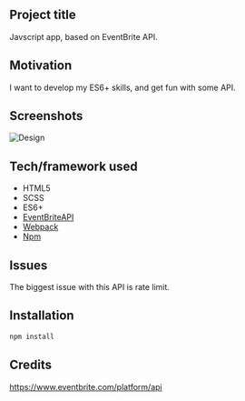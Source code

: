 ## Project title

Javscript app, based on EventBrite API.

## Motivation

I want to develop my ES6+ skills, and get fun with some API.

## Screenshots

![Design](https://i.ibb.co/VVMbvB1/screeen-12.png)

## Tech/framework used

- HTML5
- SCSS
- ES6+
- [EventBriteAPI](https://www.eventbrite.com/platform/api)
- [Webpack](https://webpack.js.org/)
- [Npm](https://www.npmjs.com/)

## Issues

The biggest issue with this API is rate limit.

## Installation

```bash
npm install
```

## Credits

https://www.eventbrite.com/platform/api
